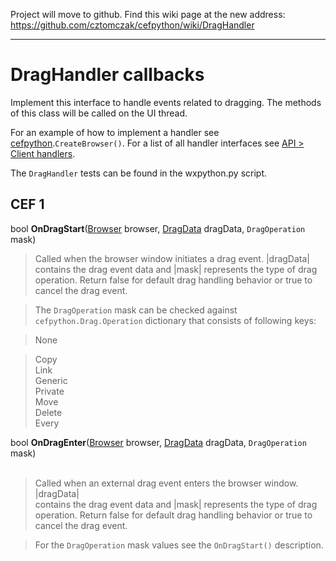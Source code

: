 Project will move to github. Find this wiki page at the new address: https://github.com/cztomczak/cefpython/wiki/DragHandler


---



# DragHandler callbacks #

Implement this interface to handle events related to dragging. The
methods of this class will be called on the UI thread.

For an example of how to implement a handler see [cefpython](cefpython.md).`CreateBrowser()`. For a list of all handler interfaces
see [API > Client handlers](API#Client_handlers.md).

The `DragHandler` tests can be found in the wxpython.py script.

## CEF 1 ##

bool **OnDragStart**([Browser](Browser.md) browser, [DragData](DragData.md) dragData, `DragOperation` mask)

> Called when the browser window initiates a drag event. |dragData|
> contains the drag event data and |mask| represents the type of drag
> operation. Return false for default drag handling behavior or true to
> cancel the drag event.

> The `DragOperation` mask can be checked against `cefpython.Drag.Operation`
> dictionary that consists of following keys:

> None<br>
<blockquote>Copy<br>
Link<br>
Generic<br>
Private<br>
Move<br>
Delete<br>
Every<br></blockquote>

bool <b>OnDragEnter</b>(<a href='Browser.md'>Browser</a> browser, <a href='DragData.md'>DragData</a> dragData, <code>DragOperation</code> mask)<br>
<br>
<blockquote>Called when an external drag event enters the browser window. |dragData|<br>
contains the drag event data and |mask| represents the type of drag<br>
operation. Return false for default drag handling behavior or true to<br>
cancel the drag event.</blockquote>

<blockquote>For the <code>DragOperation</code> mask values see the <code>OnDragStart()</code> description.